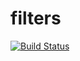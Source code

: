 # filters

[![Build Status](https://www.travis-ci.org/MechDancer/filters.svg?branch=master)](https://www.travis-ci.org/MechDancer/filters)